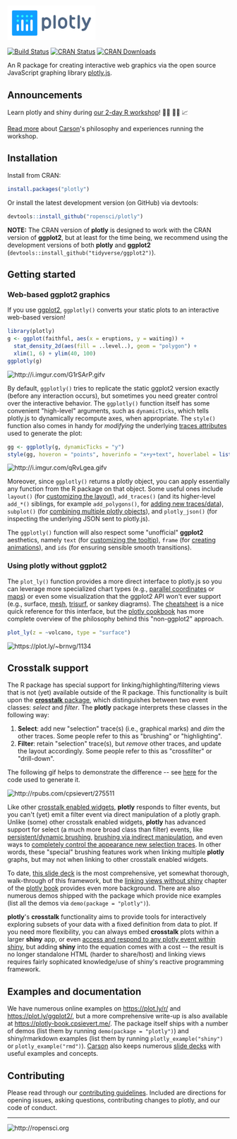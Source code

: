 
<!-- README.md is generated from README.Rmd. Please edit that file -->
<img src="man/figures/plotly.png" width="200" />

[![Build Status](https://travis-ci.org/ropensci/plotly.png?branch=master)](https://travis-ci.org/ropensci/plotly) [![CRAN Status](http://www.r-pkg.org/badges/version/plotly)](http://cran.r-project.org/package=plotly) [![CRAN Downloads](http://cranlogs.r-pkg.org/badges/grand-total/plotly)](http://cran.r-project.org/package=plotly)

An R package for creating interactive web graphics via the open source JavaScript graphing library [plotly.js](https://github.com/plotly/plotly.js).

Announcements
-------------

Learn plotly and shiny during [our 2-day R workshop](https://plotcon.plot.ly/workshops/r-shiny-dash-r)! 👩‍💻 👨‍💻 📈

[Read more](https://blog.cpsievert.me/2017/12/04/components-of-a-successful-r-workshop/) about [Carson](https://cpsievert.me)'s philosophy and experiences running the workshop.

Installation
------------

Install from CRAN:

``` r
install.packages("plotly")
```

Or install the latest development version (on GitHub) via devtools:

``` r
devtools::install_github("ropensci/plotly")
```

**NOTE:** The CRAN version of **plotly** is designed to work with the CRAN version of **ggplot2**, but at least for the time being, we recommend using the development versions of both **plotly** and **ggplot2** (`devtools::install_github("tidyverse/ggplot2")`).

Getting started
---------------

### Web-based ggplot2 graphics

If you use [ggplot2](https://github.com/tidyverse/ggplot2), `ggplotly()` converts your static plots to an interactive web-based version!

``` r
library(plotly)
g <- ggplot(faithful, aes(x = eruptions, y = waiting)) +
  stat_density_2d(aes(fill = ..level..), geom = "polygon") + 
  xlim(1, 6) + ylim(40, 100)
ggplotly(g)
```

![<http://i.imgur.com/G1rSArP.gifv>](http://i.imgur.com/G1rSArP.gif)

By default, `ggplotly()` tries to replicate the static ggplot2 version exactly (before any interaction occurs), but sometimes you need greater control over the interactive behavior. The `ggplotly()` function itself has some convenient "high-level" arguments, such as `dynamicTicks`, which tells plotly.js to dynamically recompute axes, when appropriate. The `style()` function also comes in handy for *modifying* the underlying [traces attributes](https://plot.ly/r/reference/#scatter-hoveron) used to generate the plot:

``` r
gg <- ggplotly(g, dynamicTicks = "y")
style(gg, hoveron = "points", hoverinfo = "x+y+text", hoverlabel = list(bgcolor = "white"))
```

![<http://i.imgur.com/qRvLgea.gifv>](http://imgur.com/qRvLgea.gif)

Moreover, since `ggplotly()` returns a plotly object, you can apply essentially any function from the R package on that object. Some useful ones include `layout()` (for [customizing the layout](https://cpsievert.github.io/plotly_book/extending-ggplotly.html#customizing-the-layout)), `add_traces()` (and its higher-level `add_*()` siblings, for example `add_polygons()`, for [adding new traces/data](https://cpsievert.github.io/plotly_book/extending-ggplotly.html#leveraging-statistical-output)), `subplot()` (for [combining multiple plotly objects](https://cpsievert.github.io/plotly_book/merging-plotly-objects.html)), and `plotly_json()` (for inspecting the underlying JSON sent to plotly.js).

The `ggplotly()` function will also respect some "unofficial" **ggplot2** aesthetics, namely `text` (for [customizing the tooltip](https://cpsievert.github.io/plotly_book/a-case-study-of-housing-sales-in-texas.html#fig:ggsubplot)), `frame` (for [creating animations](https://cpsievert.github.io/plotly_book/key-frame-animations.html)), and `ids` (for ensuring sensible smooth transitions).

### Using plotly without ggplot2

The `plot_ly()` function provides a more direct interface to plotly.js so you can leverage more specialized chart types (e.g., [parallel coordinates](https://plot.ly/r/parallel-coordinates-plot/) or [maps](https://plot.ly/r/maps/)) or even some visualization that the ggplot2 API won't ever support (e.g., surface, [mesh](https://plot.ly/r/3d-mesh/), [trisurf](https://plot.ly/r/trisurf/), or sankey diagrams). The [cheatsheet](https://images.plot.ly/plotly-documentation/images/r_cheat_sheet.pdf) is a nice quick reference for this interface, but the [plotly cookbook](https://cpsievert.github.io/plotly_book/the-plotly-cookbook.html) has more complete overview of the philosophy behind this "non-ggplot2" approach.

``` r
plot_ly(z = ~volcano, type = "surface")
```

![<https://plot.ly/~brnvg/1134>](https://plot.ly/~brnvg/1134.png)

Crosstalk support
-----------------

The R package has special support for linking/highlighting/filtering views that is not (yet) available outside of the R package. This functionality is built upon the [**crosstalk** package](https://rstudio.github.io/crosstalk/), which distinguishes between two event classes: *select* and *filter*. The **plotly** package interprets these classes in the following way:

1.  **Select**: add new "selection" trace(s) (i.e., graphical marks) and *dim* the other traces. Some people refer to this as "brushing" or "highlighting".
2.  **Filter**: retain "selection" trace(s), but *remove* other traces, and update the layout accordingly. Some people refer to this as "crossfilter" or "drill-down".

The following gif helps to demonstrate the difference -- see [here](http://rpubs.com/cpsievert/275511) for the code used to generate it.

![<http://rpubs.com/cpsievert/275511>](http://i.imgur.com/cYsuNQn.gif)

Like other [crosstalk enabled widgets](https://rstudio.github.io/crosstalk/widgets.html), **plotly** responds to filter events, but you can't (yet) emit a filter event via direct manipulation of a plotly graph. Unlike (some) other crosstalk enabled widgets, **plotly** has advanced support for select (a much more broad class than filter) events, like [persistent/dynamic brushing](https://cpsievert.github.io/plotly_book/linking-views-without-shiny.html#transient-versus-persistent-selection), [brushing via indirect manipulation](https://cpsievert.github.io/plotly_book/linking-views-without-shiny.html#selection-via-indirect-manipulation), and even ways to [completely control the appearance new selection traces](https://cpsievert.github.io/plotcon17/workshop/day2/#21). In other words, these "special" brushing features work when linking multiple **plotly** graphs, but may not when linking to other crosstalk enabled widgets.

To date, [this slide deck](https://cpsievert.github.io/plotcon17/workshop/day2) is the most comprehensive, yet somewhat thorough, walk-through of this framework, but the [linking views without shiny](https://cpsievert.github.io/plotly_book/linking-views-without-shiny.html) chapter of the [plotly book](https://cpsievert.github.io/plotly_book/) provides even more background. There are also numerous demos shipped with the package which provide nice examples (list all the demos via `demo(package = "plotly")`).

**plotly**'s **crosstalk** functionality aims to provide tools for interactively exploring subsets of your data with a fixed definition from data to plot. If you need more flexibility, you can always embed **crosstalk** plots within a larger **shiny** app, or even [access and respond to any plotly event within shiny](https://cpsievert.github.io/plotly_book/linking-views-with-shiny.html), but adding **shiny** into the equation comes with a cost -- the result is no longer standalone HTML (harder to share/host) and linking views requires fairly sophicated knowledge/use of shiny's reactive programming framework.

Examples and documentation
--------------------------

We have numerous online examples on <https://plot.ly/r/> and <https://plot.ly/ggplot2/>, but a more comprehensive write-up is also available at <https://plotly-book.cpsievert.me/>. The package itself ships with a number of demos (list them by running `demo(package = "plotly")`) and shiny/rmarkdown examples (list them by running `plotly_example("shiny")` or `plotly_example("rmd")`). [Carson](https://cpsievert.me) also keeps numerous [slide decks](https://talks.cpsievert.me) with useful examples and concepts.

Contributing
------------

Please read through our [contributing guidelines](https://github.com/ropensci/plotly/blob/master/CONTRIBUTING.md). Included are directions for opening issues, asking questions, contributing changes to plotly, and our code of conduct.

------------------------------------------------------------------------

![<http://ropensci.org>](http://www.ropensci.org/public_images/github_footer.png)
